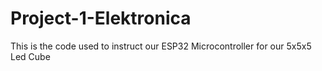 # Project-1-Elektronica

This is the code used to instruct our ESP32 Microcontroller for our 5x5x5 Led Cube
